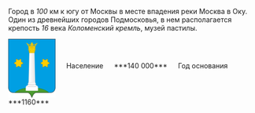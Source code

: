 <!--2021-11-20 14:44:22-->
Город в *100* км к югу от Москвы в месте впадения реки Москва в Оку.
Один из древнейших городов Подмосковья, в нем располагается крепость *16* века *Коломенский кремль*, 
музей пастилы.

<span class="dt">
  <img src="Kolomna.svg" align="middle" width="96px"> &emsp; 
<span class="dtc">
  Население &emsp; ***140 000*** &emsp;
  Год основания &emsp; ***1160***
</span>
</span>